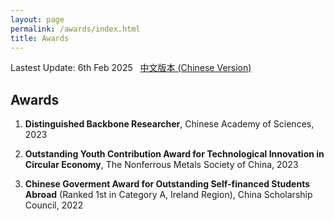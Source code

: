 ```yaml
---
layout: page
permalink: /awards/index.html
title: Awards
---
```


Lastest Update: 6th Feb 2025 &nbsp; [中文版本 (Chinese Version)]((https://bentengwu77.github.io/file/awards-zh/))

## Awards

1. **Distinguished Backbone Researcher**, Chinese Academy of Sciences, 2023

2. **Outstanding Youth Contribution Award for Technological Innovation in Circular Economy**, The Nonferrous Metals Society of China, 2023

3. **Chinese Goverment Award for Outstanding Self-financed Students Abroad** (Ranked 1st in Category A, Ireland Region), China Scholarship Council, 2022

   

